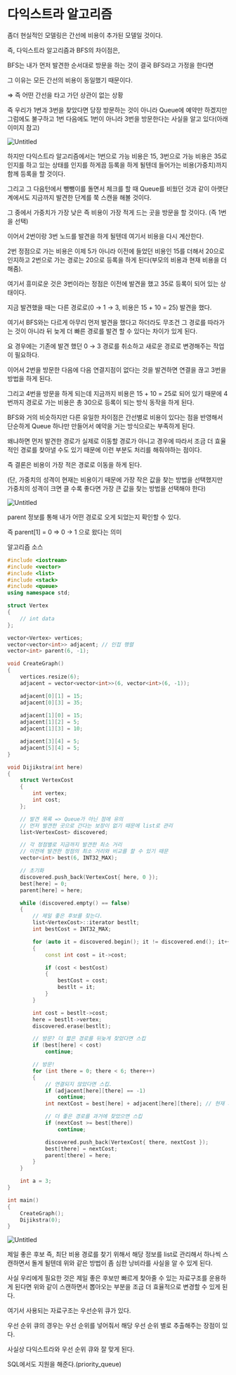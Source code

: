 # 다익스트라 알고리즘

좀더 현실적인 모델링은 간선에 비용이 추가된 모델일 것이다.

즉, 다익스트라 알고리즘과 BFS의 차이점은,

BFS는 내가 먼저 발견한 순서대로 방문을 하는 것이 결국 BFS라고 가정을 한다면 

그 이유는 모든 간선의 비용이 동일했기 때문이다. 

⇒ 즉 어떤 간선을 타고 가던 상관이 없는 상황

즉 우리가 1번과 3번을 찾았다면 당장 방문하는 것이 아니라 Queue에 예약만 하겠지만 그럼에도 불구하고 1번 다음에도 1번이 아니라 3번을 방문한다는 사실을 알고 있다(아래 이미지 참고)

![Untitled](https://s3-us-west-2.amazonaws.com/secure.notion-static.com/6c23d2fe-ba3f-4d84-8a50-ffe3247085de/Untitled.png)

하지만 다익스트라 알고리즘에서는 1번으로 가능 비용은 15, 3번으로 가능 비용은 35로 인지를 하고 있는 상태를 인지를 하게끔 등록을 하게 될텐데 들어가는 비용(가중치)까지 함께 등록을 할 것이다.

그리고 그 다음턴에서 뺑뺑이를 돌면서 체크를 할 때 Queue를 비웠던 것과 같이 아랫단계에서도 지금까지 발견한 단계를 쭉 스캔을 해볼 것이다.

그 중에서 가중치가 가장 낮은 즉 비용이 가장 적게 드는 곳을 방문을 할 것이다. (즉 1번을 선택)

이어서 2번이랑 3번 노드를 발견을 하게 될텐데 여기서 비용을 다시 계산한다.

2번 정점으로 가는 비용은 이제 5가 아니라 이전에 들었던 비용인 15를 더해서 20으로 인지하고 2번으로 가는 경로는 20으로 등록을 하게 된다(부모의 비용과 현재 비용을 더해줌).

여기서 흥미로운 것은 3번이라는 정점은 이전에 발견을 했고 35로 등록이 되어 있는 상태이다.

지금 발견했을 때는 다른 경로로(0 → 1 → 3, 비용은 15 + 10 = 25) 발견을 했다.

여기서 BFS와는 다르게 아무리 먼저 발견을 했다고 하더라도 무조건 그 경로를 따라가는 것이 아니라 뒤 늦게 더 빠른 경로를 발견 할 수 있다는 차이가 있게 된다.

요 경우에는 기존에 발견 했던 0 → 3 경로를 취소하고 새로운 경로로 변경해주는 작업이 필요하다.

이어서 2번을 방문한 다음에 다음 연결지점이 없다는 것을 발견하면 연결을 끊고 3번을 방법을 하게 된다.

그리고 4번을 방문을 하게 되는데 지금까지 비용은 15 + 10 = 25로 되어 있기 때문에 4번까지 경로로 가는 비용은 총 30으로 등록이 되는 방식 동작을 하게 된다.

BFS와 거의 비슷하지만 다른 유일한 차이점은 간선별로 비용이 있다는 점을 반영해서 단순하게 Queue 하나만 만들어서 예약을 거는 방식으로는 부족하게 된다.

왜냐하면 먼저 발견한 경로가 실제로 이동할 경로가 아니고 경우에 따라서 조금 더 효율적인 경로를 찾아낼 수도 있기 때문에 이런 부분도 처리를 해줘야하는 점이다.

즉 결론은 비용이 가장 적은 경로로 이동을 하게 된다.

(단, 가중치의 성격이 현재는 비용이기 때문에 가장 작은 값을 찾는 방법을 선택했지만 가중치의 성격이 크면 클 수록 좋다면 가장 큰 값을 찾는 방법을 선택해야 한다)

![Untitled](https://s3-us-west-2.amazonaws.com/secure.notion-static.com/131d59b3-c69b-419b-ac23-02ff2caccd7f/Untitled.png)

parent 정보를 통해 내가 어떤 경로로 오게 되었는지 확인할 수 있다.

즉 parent[1] = 0 ⇒ 0 → 1 으로 왔다는 의미

알고리즘 소스

```cpp
#include <iostream>
#include <vector>
#include <list>
#include <stack>
#include <queue>
using namespace std;

struct Vertex
{
    // int data
};

vector<Vertex> vertices;
vector<vector<int>> adjacent; // 인접 행렬
vector<int> parent(6, -1);

void CreateGraph()
{
    vertices.resize(6);
    adjacent = vector<vector<int>>(6, vector<int>(6, -1));

    adjacent[0][1] = 15;
    adjacent[0][3] = 35;
    
    adjacent[1][0] = 15;
    adjacent[1][2] = 5;
    adjacent[1][3] = 10;

    adjacent[3][4] = 5;
    adjacent[5][4] = 5;
}

void Dijikstra(int here)
{
    struct VertexCost
    {
        int vertex;
        int cost;
    };

    // 발견 목록 => Queue가 아닌 점에 유의 
    // 먼저 발견한 곳으로 간다는 보장이 없기 때문에 list로 관리
    list<VertexCost> discovered; 

    // 각 정점별로 지금까지 발견한 최소 거리
    // 이전에 발견한 정점의 최소 거리와 비교를 할 수 있기 때문
    vector<int> best(6, INT32_MAX); 

    // 초기화
    discovered.push_back(VertexCost{ here, 0 });
    best[here] = 0;
    parent[here] = here;

    while (discovered.empty() == false)
    {
        // 제일 좋은 후보를 찾는다.
        list<VertexCost>::iterator bestlt;
        int bestCost = INT32_MAX;

        for (auto it = discovered.begin(); it != discovered.end(); it++)
        {
            const int cost = it->cost;

            if (cost < bestCost)
            {
                bestCost = cost;
                bestlt = it;
            }
        }

        int cost = bestlt->cost;
        here = bestlt->vertex;
        discovered.erase(bestlt);

        // 방문? 더 짧은 경로를 뒤늦게 찾았다면 스킵
        if (best[here] < cost)
            continue;

        // 방문!
        for (int there = 0; there < 6; there++)
        {
            // 연결되지 않았다면 스킵.
            if (adjacent[here][there] == -1)
                continue;
            int nextCost = best[here] + adjacent[here][there]; // 현재 최소 비용 + 다음으로 들어가는 비용

            // 더 좋은 경로를 과거에 찾았으면 스킵
            if (nextCost >= best[there])
                continue;

            discovered.push_back(VertexCost{ there, nextCost });
            best[there] = nextCost;
            parent[there] = here;
        }
    }

    int a = 3;
}

int main() 
{
    CreateGraph();
    Dijikstra(0);
}
```

![Untitled](https://s3-us-west-2.amazonaws.com/secure.notion-static.com/7ed1d844-7f01-41fe-8684-b5888e6b4415/Untitled.png)

제일 좋은 후보 즉, 최단 비용 경로를 찾기 위해서 해당 정보를 list로 관리해서 하나씩 스캔하면서 돌게 될텐데 위와 같은 방법이 좀 심한 낭비라를 사실을 알 수 있게 된다.

사실 우리에게 필요한 것은 제일 좋은 후보만 빠르게 찾아줄 수 있는 자료구조를 운용하게 된다면 위와 같이 스캔하면서 뽑아오는 부분을 조금 더 효율적으로 변경할 수 있게 된다.

여기서 사용되는 자료구조는 우선순위 큐가 있다.

우선 순위 큐의 경우는 우선 순위를 넣어줘서 해당 우선 순위 별로 추출해주는 장점이 있다.

사실상 다익스트라와 우선 순위 큐와 잘 맞게 된다.

SQL에서도 지원을 해준다.(priority_queue)
